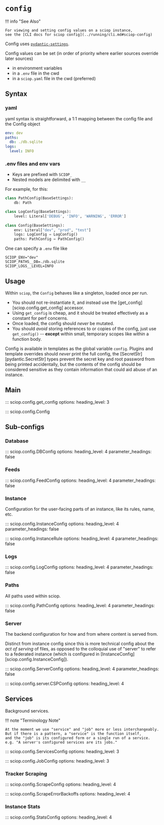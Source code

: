 # `config`

!!! info "See Also"

    For viewing and setting config values on a sciop instance,
    see the [CLI docs for sciop config](../running/cli.md#sciop-config)

Config uses [`pydantic-settings`](https://docs.pydantic.dev/latest/concepts/pydantic_settings/).

Config values can be set (in order of priority where earlier sources override later sources) 

- in environment variables
- in a `.env` file in the cwd
- in a `sciop.yaml` file in the cwd (preferred)

## Syntax

### yaml

yaml syntax is straightforward, a 1:1 mapping between the config file and the Config object
 
```yaml
env: dev
paths:
  db: ./db.sqlite
logs:
  level: INFO
```

### .env files and env vars

- Keys are prefixed with `SCIOP_`
- Nested models are delimited with `__`

For example, for this:

```python
class PathConfig(BaseSettings):
    db: Path

class LogConfig(BaseSettings):
    level: Literal['DEBUG', 'INFO', 'WARNING', 'ERROR']
    
class Config(BaseSettings):
    env: Literal["dev", "prod", "test"]
    logs: LogConfig = LogConfig()
    paths: PathConfig = PathConfig()
```

One can specify a `.env` file like

```env
SCIOP_ENV="dev"
SCIOP_PATHS__DB=./db.sqlite
SCIOP_LOGS__LEVEL=INFO
```

## Usage

Within `sciop`, the `Config` behaves like a singleton, loaded once per run.
- You should not re-instantiate it, and instead use the [get_config][sciop.config.get_config] accessor.
- Using `get_config` is cheap, and it should be treated effectively as a constant for perf concerns.
- Once loaded, the config should *never* be mutated.
- You should *avoid* storing references to or copies of the config,
  just use `get_config()` -- 
  **except** within small, temporary scopes like within a function body.

Config is available in templates as the global variable `config`.
Plugins and template overrides should *never* print the full config,
the [SecretStr][pydantic.SecretStr] types prevent the secret key and root password
from being printed accidentally, but the contents of the config should be considered sensitive
as they contain information that could aid abuse of an instance.

## Main

::: sciop.config.get_config
    options:
        heading_level: 3

::: sciop.config.Config

## Sub-configs

### Database

::: sciop.config.DBConfig
    options:
        heading_level: 4
        parameter_headings: false

### Feeds

::: sciop.config.FeedConfig
    options:
        heading_level: 4
        parameter_headings: false

### Instance

Configuration for the user-facing parts of an instance, like its rules, name, etc.

::: sciop.config.InstanceConfig
    options:
        heading_level: 4
        parameter_headings: false

::: sciop.config.InstanceRule
    options:
        heading_level: 4
        parameter_headings: false

### Logs

::: sciop.config.LogConfig
    options:
        heading_level: 4
        parameter_headings: false

### Paths

All paths used within sciop.

::: sciop.config.PathConfig
    options:
        heading_level: 4
        parameter_headings: false

### Server

The backend configuration for how and from where content is served from.

Distinct from instance config since this is more technical config about the *act of serving*
of files, as opposed to the colloquial use of "server" to refer to a federated instance
(which is configured in [InstanceConfig][sciop.config.InstanceConfig]).

::: sciop.config.ServerConfig
    options:
        heading_level: 4
        parameter_headings: false

::: sciop.config.server.CSPConfig
    options:
        heading_level: 4

## Services

Background services.

!!! note "Terminology Note"

    At the moment we use "service" and "job" more or less interchangeably.
    But if there is a pattern, a "service" is the function itself, 
    and the "job" is its configured form or a single run of a service.
    e.g. "A server's configured services are its jobs."

::: sciop.config.ServicesConfig
    options:
        heading_level: 3

::: sciop.config.JobConfig
    options:
        heading_level: 3

### Tracker Scraping

::: sciop.config.ScrapeConfig
    options:
        heading_level: 4

::: sciop.config.ScrapeErrorBackoffs
    options:
        heading_level: 4

### Instance Stats

::: sciop.config.StatsConfig
    options:
        heading_level: 4